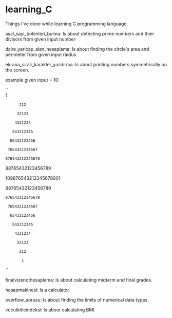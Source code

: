 # learning_C
Things I've done while learning C programming language.

asal_sayi_bolenleri_bulma: Is about detecting prime numbers and their divisors from given input number

daire_yaricap_alan_hesaplama: Is about finding the circle's area and perimeter from given input raidus

ekrana_sirali_karakter_yazdirma: Is about printing numbers symmetrically on the screen.

example given input = 10:

``         
           1

          212
          
         32123
         
        4321234
        
       543212345
       
      65432123456
      
     7654321234567
     
    876543212345678
    
   98765432123456789
   
 109876543212345678901
 
   98765432123456789
   
    876543212345678
    
     7654321234567
     
      65432123456
      
       543212345
       
        4321234
        
         32123
         
          212
          
           1
``

finalvizenothesaplama: Is about calculating midterm and final grades.

hesapmakinesi: Is a calculator.

overflow_sorusu: Is about finding the limits of numerical data types.

vucutkitleindeksi: Is about calculating BMI.

